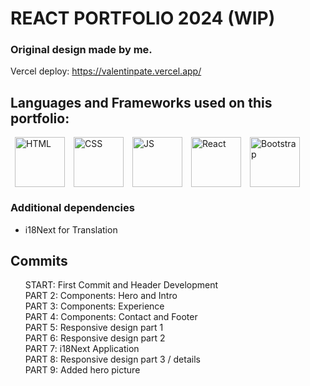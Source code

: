 # REACT PORTFOLIO 2024 (WIP)

### Original design made by me.

Vercel deploy: https://valentinpate.vercel.app/

## Languages and Frameworks used on this portfolio:
<div style="display:flex;">
    <img src="https://cdn-icons-png.flaticon.com/512/732/732212.png" alt="HTML" style="width:80px;margin:0 0.5em" />
    <img src="https://upload.wikimedia.org/wikipedia/commons/thumb/6/62/CSS3_logo.svg/800px-CSS3_logo.svg.png" alt="CSS" style="width:80px;margin:0 0.5em" />
    <img src="https://upload.wikimedia.org/wikipedia/commons/thumb/6/6a/JavaScript-logo.png/800px-JavaScript-logo.png" alt="JS" style="width:80px;margin:0 0.5em" />
    <img src="https://upload.wikimedia.org/wikipedia/commons/thumb/a/a7/React-icon.svg/2300px-React-icon.svg.png" alt="React" style="width:80px;margin:0 0.5em" />
    <img src="https://cdn.icon-icons.com/icons2/2415/PNG/512/bootstrap_plain_wordmark_logo_icon_146620.png" alt="Bootstrap" style="width:80px;margin:0 0.5em" />
</div>

### Additional dependencies
* i18Next for Translation

## Commits

<ul style="list-style:none;">
    <li>START: First Commit and Header Development</li>
    <li>PART 2: Components: Hero and Intro</li>
    <li>PART 3: Components: Experience</li>
    <li>PART 4: Components: Contact and Footer</li>
    <li>PART 5: Responsive design part 1</li>
    <li>PART 6: Responsive design part 2</li>
    <li>PART 7: i18Next Application</li>
    <li>PART 8: Responsive design part 3 / details</li>
    <li>PART 9: Added hero picture</li>
</ul>

